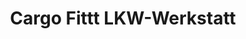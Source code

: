 ---
title: "Cargo Fittt LKW-Werkstatt"
url: /froendenberg-ruhr/cargo-fittt-lkw-werkstatt/
shop: Autowerkstatt
---